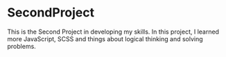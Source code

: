# SecondProject
This is the Second Project in developing my skills. In this project, I learned more JavaScript, SCSS and things about logical thinking and solving problems.
